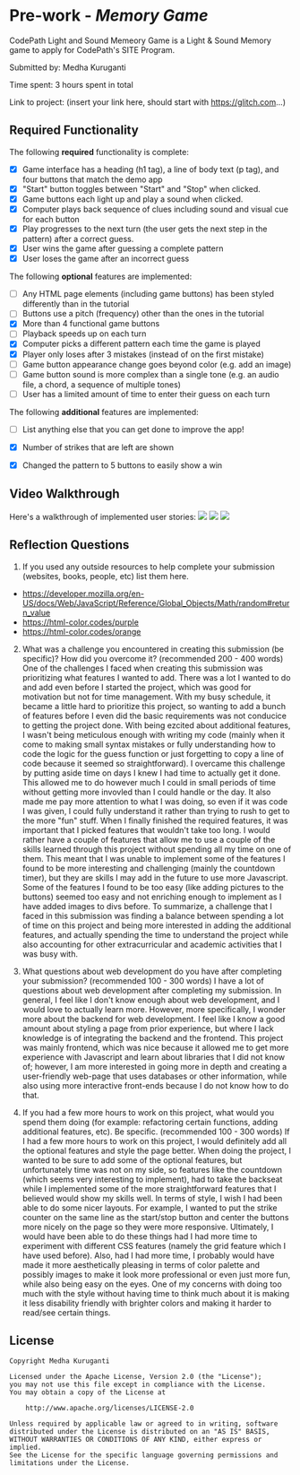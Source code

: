 # Pre-work - *Memory Game*

CodePath Light and Sound Memeory Game is a Light & Sound Memory game to apply for CodePath's SITE Program. 

Submitted by: Medha Kuruganti

Time spent: 3 hours spent in total

Link to project: (insert your link here, should start with https://glitch.com...)

## Required Functionality

The following **required** functionality is complete:

* [X] Game interface has a heading (h1 tag), a line of body text (p tag), and four buttons that match the demo app
* [X] "Start" button toggles between "Start" and "Stop" when clicked. 
* [X] Game buttons each light up and play a sound when clicked. 
* [X] Computer plays back sequence of clues including sound and visual cue for each button
* [X] Play progresses to the next turn (the user gets the next step in the pattern) after a correct guess. 
* [X] User wins the game after guessing a complete pattern
* [X] User loses the game after an incorrect guess

The following **optional** features are implemented:

* [ ] Any HTML page elements (including game buttons) has been styled differently than in the tutorial
* [ ] Buttons use a pitch (frequency) other than the ones in the tutorial
* [X] More than 4 functional game buttons
* [ ] Playback speeds up on each turn
* [X] Computer picks a different pattern each time the game is played
* [X] Player only loses after 3 mistakes (instead of on the first mistake)
* [ ] Game button appearance change goes beyond color (e.g. add an image)
* [ ] Game button sound is more complex than a single tone (e.g. an audio file, a chord, a sequence of multiple tones)
* [ ] User has a limited amount of time to enter their guess on each turn

The following **additional** features are implemented:

- [ ] List anything else that you can get done to improve the app!
- [X] Number of strikes that are left are shown
- [X] Changed the pattern to 5 buttons to easily show a win


## Video Walkthrough

Here's a walkthrough of implemented user stories:
![](https://i.imgur.com/mqQjY3q.gif)
![](https://i.imgur.com/xqW8jWl.gif)
![](https://i.imgur.com/P3sXO0R.gif)




## Reflection Questions
1. If you used any outside resources to help complete your submission (websites, books, people, etc) list them here. 
  - https://developer.mozilla.org/en-US/docs/Web/JavaScript/Reference/Global_Objects/Math/random#return_value
  - https://html-color.codes/purple
  - https://html-color.codes/orange

2. What was a challenge you encountered in creating this submission (be specific)? How did you overcome it? (recommended 200 - 400 words) 
    One of the challenges I faced when creating this submission was prioritizing what features I wanted to add. There was a lot I wanted to do and add
    even before I started the project, which was good for motivation but not for time management. With my busy schedule, it became a little hard to
    prioritize this project, so wanting to add a bunch of features before I even did the basic requirements was not conducice to getting the project done.
    With being ezcited about additional features, I wasn't being meticulous enough with writing my code (mainly when it come to making small syntax mistakes
    or fully understanding how to code the logic for the guess function or just forgetting to copy a line of code because it seemed so straightforward). 
    I overcame this challenge by putting aside time on days I knew I had time to actually get it done. This allowed me to do however much I could in small
    periods of time without getting more invovled than I could handle or the day. It also made me pay more attention to what I was doing, so even if it was 
    code I was given, I could fully understand it rather than trying to rush to get to the more "fun" stuff. When I finally finished the required features, it was
    important that I picked features that wouldn't take too long. I would rather have a couple of features that allow me to use a couple of the skills learned 
    through this project without spending all my time on one of them. This meant that I was unable to implement some of the features I found to be more 
    interesting and challenging (mainly the countdown timer), but they are skills I may add in the future to use more Javascript. Some of the features I found
    to be too easy (like adding pictures to the buttons) seemed too easy and not enriching enough to implement as I have added images to divs before.
    To summarize, a challenge that I faced in this submission was finding a balance between spending a lot of time on this project and being more interested
    in adding the additional features, and actually spending the time to understand the project while also accounting for other extracurricular and academic 
    activities that I was busy with.
    

3. What questions about web development do you have after completing your submission? (recommended 100 - 300 words) 
    I have a lot of questions about web development after completing my submission.
    In general, I feel like I don't know enough about web development, and I would
    love to actually learn more. However, more specifically, I wonder more about the
    backend for web development. I feel like I know a good amount about styling a page
    from prior experience, but where I lack knowledge is of integrating the backend 
    and the frontend. This project was mainly frontend, which was nice because it allowed
    me to get more experience with Javascript and learn about libraries that I did not know
    of; however, I am more interested in going more in depth and creating a user-friendly
    web-page that uses databases or other information, while also using more interactive front-ends
    because I do not know how to do that.

4. If you had a few more hours to work on this project, what would you spend them doing (for example: refactoring certain functions, adding additional features, etc). Be specific. (recommended 100 - 300 words) 
    If I had a few more hours to work on this project, I would definitely add all the optional features and style the page better. When doing the project,
    I wanted to be sure to add some of the optional features, but unfortunately time was not on my side, so features like the countdown (which seems very interesting
    to implement), had to take the backseat while I implemented some of the more straightforward features that I believed would show my skills well.
    In terms of style, I wish I had been able to do some nicer layouts. For example, I wanted to put the strike counter on the same line as the start/stop button and center the
    buttons more nicely on the page so they were more responsive. Ultimately, I would have been able to do these things had I had more time to experiment with different CSS features
    (namely the grid feature which I have used before). Also, had I had more time, I probably would have made it more aesthetically pleasing in terms of color palette and possibly
    images to make it look more professional or even just more fun, while also being easy on the eyes. One of my concerns with doing too much with the style without having time to
    think much about it is making it less disability friendly with brighter colors and making it harder to read/see certain things.


## License

    Copyright Medha Kuruganti

    Licensed under the Apache License, Version 2.0 (the "License");
    you may not use this file except in compliance with the License.
    You may obtain a copy of the License at

        http://www.apache.org/licenses/LICENSE-2.0

    Unless required by applicable law or agreed to in writing, software
    distributed under the License is distributed on an "AS IS" BASIS,
    WITHOUT WARRANTIES OR CONDITIONS OF ANY KIND, either express or implied.
    See the License for the specific language governing permissions and
    limitations under the License.